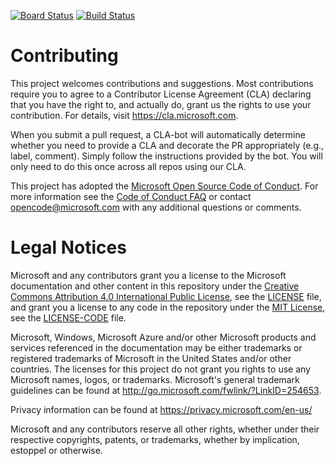 [![Board Status](https://dev.azure.com/acloudops/67beb722-5651-42a2-845e-9cf828b4fac4/ae79016a-fc28-4e35-9afc-5ec67bb40f92/_apis/work/boardbadge/0dbe0749-0bb7-47ae-829b-26897c7abd54)](https://dev.azure.com/acloudops/67beb722-5651-42a2-845e-9cf828b4fac4/_boards/board/t/ae79016a-fc28-4e35-9afc-5ec67bb40f92/Microsoft.RequirementCategory)
[![Build Status](https://dev.azure.com/acloudops/Space%20Game%20-%20web%20-%20Pipeline/_apis/build/status/pikamar.mslearn-tailspin-spacegame-web?branchName=main)](https://dev.azure.com/acloudops/Space%20Game%20-%20web%20-%20Pipeline/_build/latest?definitionId=1&branchName=main)

# Contributing

This project welcomes contributions and suggestions.  Most contributions require you to agree to a
Contributor License Agreement (CLA) declaring that you have the right to, and actually do, grant us
the rights to use your contribution. For details, visit https://cla.microsoft.com.

When you submit a pull request, a CLA-bot will automatically determine whether you need to provide
a CLA and decorate the PR appropriately (e.g., label, comment). Simply follow the instructions
provided by the bot. You will only need to do this once across all repos using our CLA.

This project has adopted the [Microsoft Open Source Code of Conduct](https://opensource.microsoft.com/codeofconduct/).
For more information see the [Code of Conduct FAQ](https://opensource.microsoft.com/codeofconduct/faq/) or
contact [opencode@microsoft.com](mailto:opencode@microsoft.com) with any additional questions or comments.

# Legal Notices

Microsoft and any contributors grant you a license to the Microsoft documentation and other content
in this repository under the [Creative Commons Attribution 4.0 International Public License](https://creativecommons.org/licenses/by/4.0/legalcode),
see the [LICENSE](LICENSE) file, and grant you a license to any code in the repository under the [MIT License](https://opensource.org/licenses/MIT), see the
[LICENSE-CODE](LICENSE-CODE) file.

Microsoft, Windows, Microsoft Azure and/or other Microsoft products and services referenced in the documentation
may be either trademarks or registered trademarks of Microsoft in the United States and/or other countries.
The licenses for this project do not grant you rights to use any Microsoft names, logos, or trademarks.
Microsoft's general trademark guidelines can be found at http://go.microsoft.com/fwlink/?LinkID=254653.

Privacy information can be found at https://privacy.microsoft.com/en-us/

Microsoft and any contributors reserve all other rights, whether under their respective copyrights, patents,
or trademarks, whether by implication, estoppel or otherwise.
